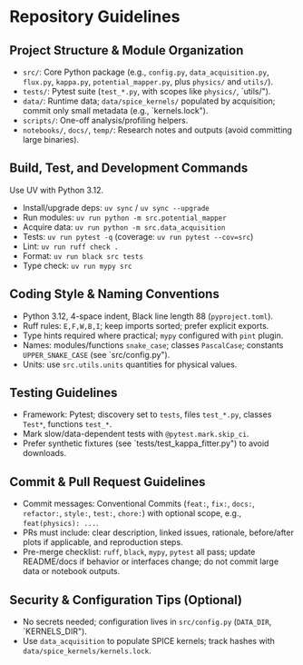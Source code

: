 # Repository Guidelines

## Project Structure & Module Organization
- `src/`: Core Python package (e.g., `config.py`, `data_acquisition.py`, `flux.py`, `kappa.py`, `potential_mapper.py`, plus `physics/` and `utils/`).
- `tests/`: Pytest suite (`test_*.py`, with scopes like `physics/`, `utils/").
- `data/`: Runtime data; `data/spice_kernels/` populated by acquisition; commit only small metadata (e.g., `kernels.lock").
- `scripts/`: One-off analysis/profiling helpers.
- `notebooks/`, `docs/`, `temp/`: Research notes and outputs (avoid committing large binaries).

## Build, Test, and Development Commands
Use UV with Python 3.12.
- Install/upgrade deps: `uv sync` / `uv sync --upgrade`
- Run modules: `uv run python -m src.potential_mapper`
- Acquire data: `uv run python -m src.data_acquisition`
- Tests: `uv run pytest -q` (coverage: `uv run pytest --cov=src`)
- Lint: `uv run ruff check .`
- Format: `uv run black src tests`
- Type check: `uv run mypy src`

## Coding Style & Naming Conventions
- Python 3.12, 4-space indent, Black line length 88 (`pyproject.toml`).
- Ruff rules: `E,F,W,B,I`; keep imports sorted; prefer explicit exports.
- Type hints required where practical; `mypy` configured with `pint` plugin.
- Names: modules/functions `snake_case`; classes `PascalCase`; constants `UPPER_SNAKE_CASE` (see `src/config.py").
- Units: use `src.utils.units` quantities for physical values.

## Testing Guidelines
- Framework: Pytest; discovery set to `tests`, files `test_*.py`, classes `Test*`, functions `test_*`.
- Mark slow/data-dependent tests with `@pytest.mark.skip_ci`.
- Prefer synthetic fixtures (see `tests/test_kappa_fitter.py") to avoid downloads.

## Commit & Pull Request Guidelines
- Commit messages: Conventional Commits (`feat:`, `fix:`, `docs:`, `refactor:`, `style:`, `test:`, `chore:`) with optional scope, e.g., `feat(physics): ...`.
- PRs must include: clear description, linked issues, rationale, before/after plots if applicable, and reproduction steps.
- Pre-merge checklist: `ruff`, `black`, `mypy`, `pytest` all pass; update README/docs if behavior or interfaces change; do not commit large data or notebook outputs.

## Security & Configuration Tips (Optional)
- No secrets needed; configuration lives in `src/config.py` (`DATA_DIR`, `KERNELS_DIR").
- Use `data_acquisition` to populate SPICE kernels; track hashes with `data/spice_kernels/kernels.lock`.
